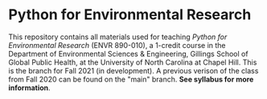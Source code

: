 # Python for Environmental Research

This repository contains all materials used for teaching *Python for Environmental Research* (ENVR 890-010), a 1-credit course in the Department of Environmental Sciences & Engineering, Gillings School of Global Public Health, at the University of North Carolina at Chapel Hill. This is the branch for Fall 2021 (in development). A previous verison of the class from Fall 2020 can be found on the "main" branch. **See syllabus for more information**.



